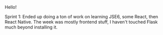 Hello!

Sprint 1: Ended up doing a ton of work on learning JSE6, some React, then React Native. The week was mostly frontend stuff, I haven't touched Flask much beyond installing it. 

